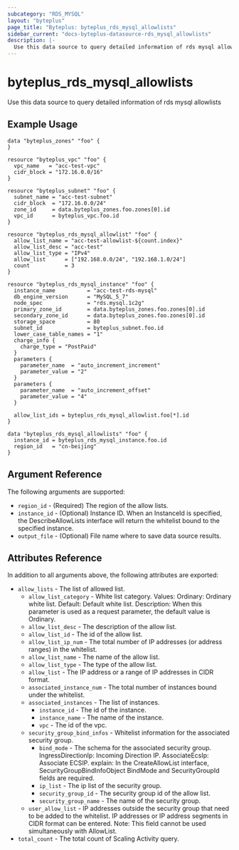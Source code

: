 ```yaml
---
subcategory: "RDS_MYSQL"
layout: "byteplus"
page_title: "Byteplus: byteplus_rds_mysql_allowlists"
sidebar_current: "docs-byteplus-datasource-rds_mysql_allowlists"
description: |-
  Use this data source to query detailed information of rds mysql allowlists
---
```

# byteplus_rds_mysql_allowlists
Use this data source to query detailed information of rds mysql allowlists
## Example Usage
```hcl
data "byteplus_zones" "foo" {
}

resource "byteplus_vpc" "foo" {
  vpc_name   = "acc-test-vpc"
  cidr_block = "172.16.0.0/16"
}

resource "byteplus_subnet" "foo" {
  subnet_name = "acc-test-subnet"
  cidr_block  = "172.16.0.0/24"
  zone_id     = data.byteplus_zones.foo.zones[0].id
  vpc_id      = byteplus_vpc.foo.id
}

resource "byteplus_rds_mysql_allowlist" "foo" {
  allow_list_name = "acc-test-allowlist-${count.index}"
  allow_list_desc = "acc-test"
  allow_list_type = "IPv4"
  allow_list      = ["192.168.0.0/24", "192.168.1.0/24"]
  count           = 3
}

resource "byteplus_rds_mysql_instance" "foo" {
  instance_name          = "acc-test-rds-mysql"
  db_engine_version      = "MySQL_5_7"
  node_spec              = "rds.mysql.1c2g"
  primary_zone_id        = data.byteplus_zones.foo.zones[0].id
  secondary_zone_id      = data.byteplus_zones.foo.zones[0].id
  storage_space          = 80
  subnet_id              = byteplus_subnet.foo.id
  lower_case_table_names = "1"
  charge_info {
    charge_type = "PostPaid"
  }
  parameters {
    parameter_name  = "auto_increment_increment"
    parameter_value = "2"
  }
  parameters {
    parameter_name  = "auto_increment_offset"
    parameter_value = "4"
  }

  allow_list_ids = byteplus_rds_mysql_allowlist.foo[*].id
}

data "byteplus_rds_mysql_allowlists" "foo" {
  instance_id = byteplus_rds_mysql_instance.foo.id
  region_id   = "cn-beijing"
}
```
## Argument Reference
The following arguments are supported:
* `region_id` - (Required) The region of the allow lists.
* `instance_id` - (Optional) Instance ID. When an InstanceId is specified, the DescribeAllowLists interface will return the whitelist bound to the specified instance.
* `output_file` - (Optional) File name where to save data source results.

## Attributes Reference
In addition to all arguments above, the following attributes are exported:
* `allow_lists` - The list of allowed list.
    * `allow_list_category` - White list category. Values:
 Ordinary: Ordinary white list. Default: Default white list. Description: When this parameter is used as a request parameter, the default value is Ordinary.
    * `allow_list_desc` - The description of the allow list.
    * `allow_list_id` - The id of the allow list.
    * `allow_list_ip_num` - The total number of IP addresses (or address ranges) in the whitelist.
    * `allow_list_name` - The name of the allow list.
    * `allow_list_type` - The type of the allow list.
    * `allow_list` - The IP address or a range of IP addresses in CIDR format.
    * `associated_instance_num` - The total number of instances bound under the whitelist.
    * `associated_instances` - The list of instances.
        * `instance_id` - The id of the instance.
        * `instance_name` - The name of the instance.
        * `vpc` - The id of the vpc.
    * `security_group_bind_infos` - Whitelist information for the associated security group.
        * `bind_mode` - The schema for the associated security group.
 IngressDirectionIp: Incoming Direction IP. 
 AssociateEcsIp: Associate ECSIP. 
explain: In the CreateAllowList interface, SecurityGroupBindInfoObject BindMode and SecurityGroupId fields are required.
        * `ip_list` - The ip list of the security group.
        * `security_group_id` - The security group id of the allow list.
        * `security_group_name` - The name of the security group.
    * `user_allow_list` - IP addresses outside the security group that need to be added to the whitelist. IP addresses or IP address segments in CIDR format can be entered. Note: This field cannot be used simultaneously with AllowList.
* `total_count` - The total count of Scaling Activity query.



